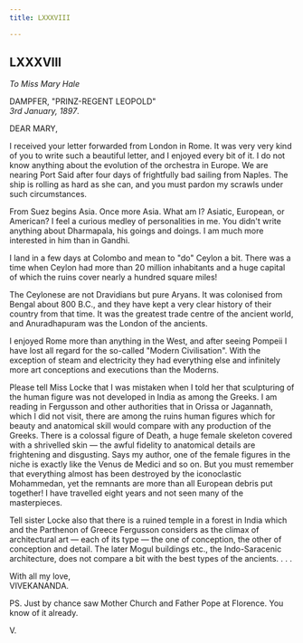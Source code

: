 ```yaml
---
title: LXXXVIII

---
```





  

  


## LXXXVIII

*To Miss Mary Hale*

DAMPFER, "PRINZ-REGENT LEOPOLD"  
*3rd January, 1897*.

DEAR MARY,

I received your letter forwarded from London in Rome. It was very very
kind of you to write such a beautiful letter, and I enjoyed every bit of
it. I do not know anything about the evolution of the orchestra in
Europe. We are nearing Port Said after four days of frightfully bad
sailing from Naples. The ship is rolling as hard as she can, and you
must pardon my scrawls under such circumstances.

From Suez begins Asia. Once more Asia. What am I? Asiatic, European, or
American? I feel a curious medley of personalities in me. You didn't
write anything about Dharmapala, his goings and doings. I am much more
interested in him than in Gandhi.

I land in a few days at Colombo and mean to "do" Ceylon a bit. There was
a time when Ceylon had more than 20 million inhabitants and a huge
capital of which the ruins cover nearly a hundred square miles!

The Ceylonese are not Dravidians but pure Aryans. It was colonised from
Bengal about 800 B.C., and they have kept a very clear history of their
country from that time. It was the greatest trade centre of the ancient
world, and Anuradhapuram was the London of the ancients.

I enjoyed Rome more than anything in the West, and after seeing Pompeii
I have lost all regard for the so-called "Modern Civilisation". With the
exception of steam and electricity they had everything else and
infinitely more art conceptions and executions than the Moderns.

Please tell Miss Locke that I was mistaken when I told her that
sculpturing of the human figure was not developed in India as among the
Greeks. I am reading in Fergusson and other authorities that in Orissa
or Jagannath, which I did not visit, there are among the ruins human
figures which for beauty and anatomical skill would compare with any
production of the Greeks. There is a colossal figure of Death, a huge
female skeleton covered with a shrivelled skin — the awful fidelity to
anatomical details are frightening and disgusting. Says my author, one
of the female figures in the niche is exactly like the Venus de Medici
and so on. But you must remember that everything almost has been
destroyed by the iconoclastic Mohammedan, yet the remnants are more than
all European debris put together! I have travelled eight years and not
seen many of the masterpieces.

Tell sister Locke also that there is a ruined temple in a forest in
India which and the Parthenon of Greece Fergusson considers as the
climax of architectural art — each of its type — the one of conception,
the other of conception and detail. The later Mogul buildings etc., the
Indo-Saracenic architecture, does not compare a bit with the best types
of the ancients. . . .

With all my love,  
VIVEKANANDA.

PS. Just by chance saw Mother Church and Father Pope at Florence. You
know of it already.

V.


